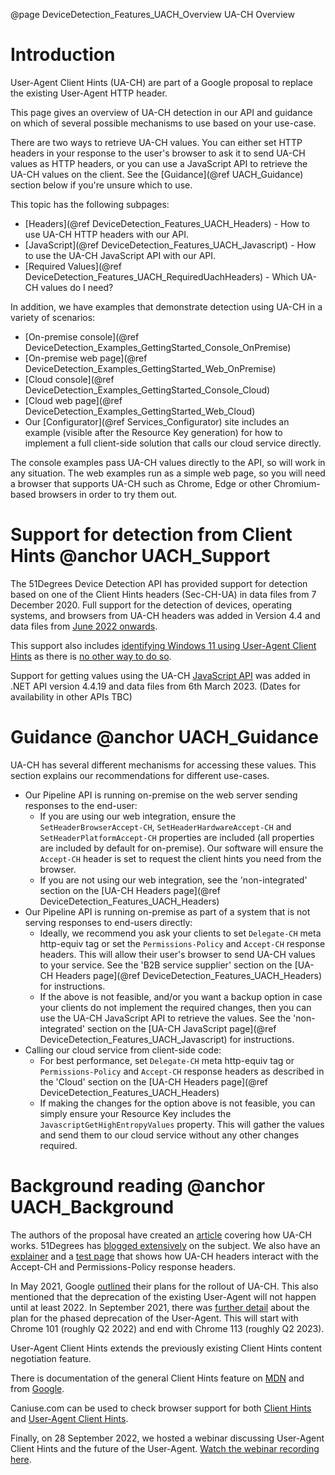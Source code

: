 @page DeviceDetection_Features_UACH_Overview UA-CH Overview

# Introduction

User-Agent Client Hints (UA-CH) are part of a Google proposal to replace the 
existing User-Agent HTTP header.

This page gives an overview of UA-CH detection in our API and guidance on which of several possible mechanisms to use based on your use-case.

There are two ways to retrieve UA-CH values. You can either set HTTP headers in your response to 
the user's browser to ask it to send UA-CH values as HTTP headers, or you can use a JavaScript 
API to retrieve the UA-CH values on the client. See the [Guidance](@ref UACH_Guidance) section 
below if you're unsure which to use.

This topic has the following subpages:

- [Headers](@ref DeviceDetection_Features_UACH_Headers) - How to use UA-CH HTTP headers with our API.
- [JavaScript](@ref DeviceDetection_Features_UACH_Javascript) - How to use the UA-CH JavaScript API with our API.
- [Required Values](@ref DeviceDetection_Features_UACH_RequiredUachHeaders) - Which UA-CH values do I need?

In addition, we have examples that demonstrate detection using UA-CH in a variety of scenarios:

- [On-premise console](@ref DeviceDetection_Examples_GettingStarted_Console_OnPremise) 
- [On-premise web page](@ref DeviceDetection_Examples_GettingStarted_Web_OnPremise) 
- [Cloud console](@ref DeviceDetection_Examples_GettingStarted_Console_Cloud) 
- [Cloud web page](@ref DeviceDetection_Examples_GettingStarted_Web_Cloud)
- Our [Configurator](@ref Services_Configurator) site includes an example (visible after the Resource Key generation) for how to implement a full client-side solution that calls our cloud service directly.

The console examples pass UA-CH values directly to the API, so will work in any situation.
The web examples run as a simple web page, so you will need a browser that supports UA-CH such 
as Chrome, Edge or other Chromium-based browsers in order to try them out.

# Support for detection from Client Hints @anchor UACH_Support

The 51Degrees Device Detection API has provided support for detection 
based on one of the Client Hints headers (Sec-CH-UA) in data files 
from 7 December 2020. Full support for the detection of devices, operating systems, and browsers from UA-CH headers was added in Version 4.4 and data files from [June 2022 onwards](https://51degrees.com/blog/updates-to-user-agent-client-hints-version-4-4).

This support also includes [identifying Windows 11 using User-Agent Client Hints](https://51degrees.com/blog/windows-11-detectable-with-uach)
as there is [no other way to do so](https://docs.microsoft.com/en-us/microsoft-edge/web-platform/how-to-detect-win11).

Support for getting values using the UA-CH [JavaScript API](https://developer.mozilla.org/en-US/docs/Web/API/User-Agent_Client_Hints_API) was added in .NET API version 4.4.19 and data files from 6th March 2023. (Dates for availability in other APIs TBC)

# Guidance @anchor UACH_Guidance

UA-CH has several different mechanisms for accessing these values. This section explains our 
recommendations for different use-cases.

- Our Pipeline API is running on-premise on the web server sending responses to the end-user:
  - If you are using our web integration, ensure the `SetHeaderBrowserAccept-CH`, `SetHeaderHardwareAccept-CH` and `SetHeaderPlatformAccept-CH` properties are included (all properties are included by default for on-premise). Our software will ensure the `Accept-CH` header is set to request the client hints you need from the browser.
  - If you are not using our web integration, see the 'non-integrated' section on the [UA-CH Headers page](@ref DeviceDetection_Features_UACH_Headers)
- Our Pipeline API is running on-premise as part of a system that is not serving responses to end-users directly:
  - Ideally, we recommend you ask your clients to set `Delegate-CH` meta http-equiv tag or set the `Permissions-Policy` and `Accept-CH` response headers. This will allow their user's browser to send UA-CH values to your service. See the 'B2B service supplier' section on the [UA-CH Headers page](@ref DeviceDetection_Features_UACH_Headers) for instructions.
  - If the above is not feasible, and/or you want a backup option in case your clients do not implement the required changes, then you can use the UA-CH JavaScript API to retrieve the values. See the 'non-integrated' section on the [UA-CH JavaScript page](@ref DeviceDetection_Features_UACH_Javascript) for instructions.
- Calling our cloud service from client-side code:
  - For best performance, set `Delegate-CH` meta http-equiv tag or `Permissions-Policy` and `Accept-CH` response headers as described in the 'Cloud' section on the [UA-CH Headers page](@ref DeviceDetection_Features_UACH_Headers)
  - If making the changes for the option above is not feasible, you can simply ensure your Resource Key includes the `JavascriptGetHighEntropyValues` property. This will gather the values and send them to our cloud service without any other changes required.

# Background reading @anchor UACH_Background 

The authors of the proposal have created an [article](https://web.dev/user-agent-client-hints) 
covering how UA-CH works.
51Degrees has [blogged extensively](https://51degrees.com/resources/blogs/tag/Client%20Hints) 
on the subject. We also have an [explainer](https://learnclienthints.com/) and a 
[test page](https://51degrees.com/client-hints) 
that shows how UA-CH headers interact with the Accept-CH and Permissions-Policy response headers.

In May 2021, Google [outlined](https://blog.chromium.org/2021/05/update-on-user-agent-string-reduction.html) 
their plans for the rollout of UA-CH. This also mentioned that the deprecation of the 
existing User-Agent will not happen until at least 2022.
In September 2021, there was [further detail](https://blog.chromium.org/2021/09/user-agent-reduction-origin-trial-and-dates.html) 
about the plan for the phased deprecation of the User-Agent.
This will start with Chrome 101 (roughly Q2 2022) and end with Chrome 113 (roughly Q2 2023).

User-Agent Client Hints extends the previously existing Client Hints content 
negotiation feature.

There is documentation of the general Client Hints feature on 
[MDN](https://developer.mozilla.org/en-US/docs/Glossary/Client_hints) and
from [Google](https://web.dev/user-agent-client-hints/).

Caniuse.com can be used to check browser support for both 
[Client Hints](https://caniuse.com/client-hints-dpr-width-viewport) and 
[User-Agent Client Hints](https://caniuse.com/mdn-api_navigator_useragentdata).

Finally, on 28 September 2022, we hosted a webinar discussing User-Agent Client Hints and the
future of the User-Agent. [Watch the webinar recording here](https://vimeo.com/755026259).
